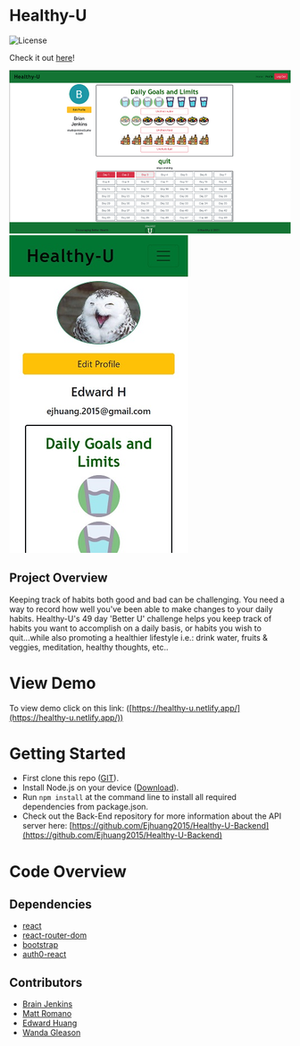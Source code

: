 # Healthy-U
![License](https://img.shields.io/badge/license-MIT-blue.svg) 

Check it out [here](https://healthy-u.netlify.app/)!

![Desktop-Demo](./Readme-Images/HealthyU.jpg)
![Mobile-Demo](./Readme-Images/Mobile-Demo.jpg)

## Project Overview

Keeping track of habits both good and bad can be challenging. You need a way to record how well you've been able to make changes to your daily habits. Healthy-U's 49 day 'Better U' challenge helps you keep track of habits you want to accomplish on a daily basis, or habits you wish to quit...while also promoting a healthier lifestyle i.e.: drink water, fruits & veggies, meditation, healthy thoughts, etc..

# View Demo  

To view demo click on this link: ([https://healthy-u.netlify.app/](https://healthy-u.netlify.app/))

# Getting Started   

- First clone this repo ([GIT](https://github.com/Ejhuang2015/Healthy-U-Frontend)).
- Install Node.js on your device ([Download](https://nodejs.org/en/)).
- Run `npm install` at the command line to install all required dependencies from package.json.
- Check out the Back-End repository for more information about the API server here: [https://github.com/Ejhuang2015/Healthy-U-Backend](https://github.com/Ejhuang2015/Healthy-U-Backend)

# Code Overview

## Dependencies

- [react](https://www.npmjs.com/package/react) 
- [react-router-dom](https://www.npmjs.com/package/react-router-dom) 
- [bootstrap](https://www.npmjs.com/package/bootstrap) 
- [auth0-react](https://www.npmjs.com/package/@auth0/auth0-react)

## Contributors
- [Brain Jenkins](https://github.com/bjenkins63)
- [Matt Romano](https://github.com/MRomano84)
- [Edward Huang](https://github.com/Ejhuang2015)
- [Wanda Gleason](https://github.com/wmgleason)
